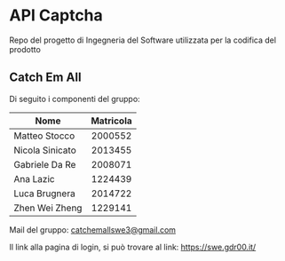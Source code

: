 # API Captcha
Repo del progetto di Ingegneria del Software utilizzata per la codifica del prodotto
## Catch Em All
Di seguito i componenti del gruppo:

| Nome   							| Matricola 		|
| ------------- 							|:-------------:|
| Matteo Stocco   | 2000552           |
| Nicola Sinicato |      2013455      |
| Gabriele Da Re  |      2008071      |
| Ana Lazic       |      1224439      |
| Luca Brugnera   |      2014722      |
| Zhen Wei Zheng  |      1229141      |

Mail del gruppo: catchemallswe3@gmail.com 

Il link alla pagina di login, si può trovare al link: https://swe.gdr00.it/
